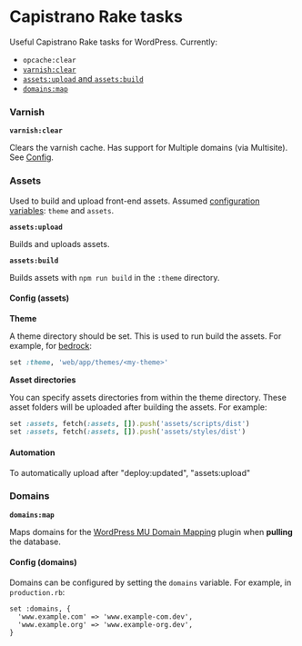 # Capistrano Rake tasks
Useful Capistrano Rake tasks for WordPress. Currently:

- `opcache:clear`
- [`varnish:clear`](#varnish)
- [`assets:upload` and `assets:build`](#assets)
- [`domains:map`](#domains)

### Varnish
**`varnish:clear`**

Clears the varnish cache. Has support for Multiple domains (via Multisite). See [Config](#config-domains).

### Assets
Used to build and upload front-end assets. Assumed [configuration variables](#config-assets): `theme` and `assets`.

**`assets:upload`**

Builds and uploads assets.

**`assets:build`**

Builds assets with `npm run build` in the `:theme` directory.

#### Config (assets)

**Theme**

A theme directory should be set. This is used to run build the assets. For example, for [bedrock](https://github.com/trendwerk/bedrock):

```ruby
set :theme, 'web/app/themes/<my-theme>'
````

**Asset directories**

You can specify assets directories from within the theme directory. These asset folders will be uploaded after building the assets. For example:

```ruby
set :assets, fetch(:assets, []).push('assets/scripts/dist')
set :assets, fetch(:assets, []).push('assets/styles/dist')
```

#### Automation
To automatically upload
after "deploy:updated", "assets:upload"


### Domains
**`domains:map`**

Maps domains for the [WordPress MU Domain Mapping](https://nl.wordpress.org/plugins/wordpress-mu-domain-mapping/) plugin when **pulling** the database.

#### Config (domains)
Domains can be configured by setting the `domains` variable. For example, in `production.rb`:

```
set :domains, {
  'www.example.com' => 'www.example-com.dev',
  'www.example.org' => 'www.example-org.dev',
}
```
